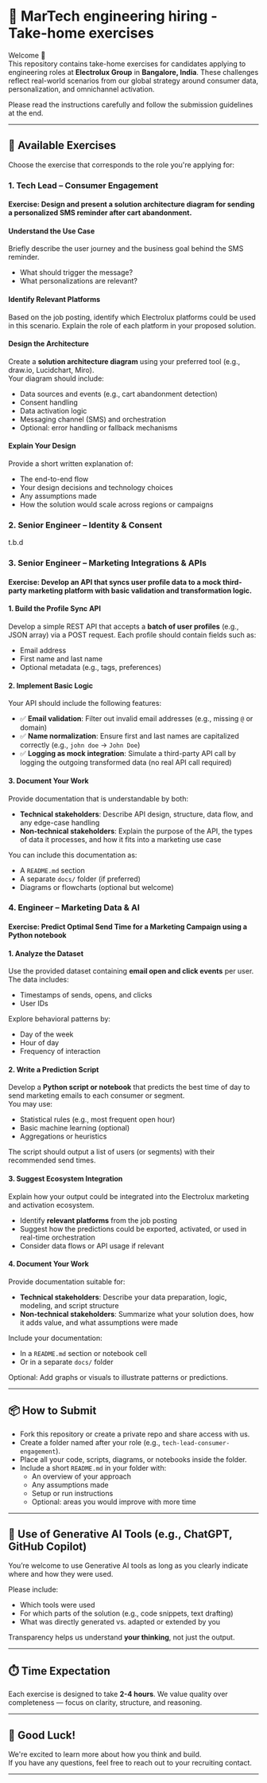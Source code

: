 # 🧪 MarTech engineering hiring - Take-home exercises 

Welcome 👋  
This repository contains take-home exercises for candidates applying to engineering roles at **Electrolux Group** in **Bangalore, India**. These challenges reflect real-world scenarios from our global strategy around consumer data, personalization, and omnichannel activation.

Please read the instructions carefully and follow the submission guidelines at the end.

---

## 🔧 Available Exercises

Choose the exercise that corresponds to the role you're applying for:

### 1. Tech Lead – Consumer Engagement  
#### Exercise: Design and present a solution architecture diagram for sending a personalized SMS reminder after cart abandonment.

#### Understand the Use Case  
Briefly describe the user journey and the business goal behind the SMS reminder.  
- What should trigger the message?  
- What personalizations are relevant?

#### Identify Relevant Platforms  
Based on the job posting, identify which Electrolux platforms could be used in this scenario.
Explain the role of each platform in your proposed solution.

#### Design the Architecture  
Create a **solution architecture diagram** using your preferred tool (e.g., draw.io, Lucidchart, Miro).  
Your diagram should include:
- Data sources and events (e.g., cart abandonment detection)  
- Consent handling  
- Data activation logic  
- Messaging channel (SMS) and orchestration  
- Optional: error handling or fallback mechanisms

#### Explain Your Design  
Provide a short written explanation of:
- The end-to-end flow  
- Your design decisions and technology choices  
- Any assumptions made  
- How the solution would scale across regions or campaigns


### 2. Senior Engineer – Identity & Consent  
t.b.d 

### 3. Senior Engineer – Marketing Integrations & APIs  
#### Exercise: Develop an API that syncs user profile data to a mock third-party marketing platform with basic validation and transformation logic.

#### 1. Build the Profile Sync API  
Develop a simple REST API that accepts a **batch of user profiles** (e.g., JSON array) via a POST request. Each profile should contain fields such as:
- Email address  
- First name and last name  
- Optional metadata (e.g., tags, preferences)

#### 2. Implement Basic Logic  
Your API should include the following features:
- ✅ **Email validation**: Filter out invalid email addresses (e.g., missing `@` or domain)  
- ✅ **Name normalization**: Ensure first and last names are capitalized correctly (e.g., `john doe` → `John Doe`)  
- ✅ **Logging as mock integration**: Simulate a third-party API call by logging the outgoing transformed data (no real API call required)

#### 3. Document Your Work  
Provide documentation that is understandable by both:
- **Technical stakeholders**: Describe API design, structure, data flow, and any edge-case handling  
- **Non-technical stakeholders**: Explain the purpose of the API, the types of data it processes, and how it fits into a marketing use case

You can include this documentation as:
- A `README.md` section
- A separate `docs/` folder (if preferred)
- Diagrams or flowcharts (optional but welcome)


### 4. Engineer – Marketing Data & AI  
#### Exercise: Predict Optimal Send Time for a Marketing Campaign using a Python notebook

#### 1. Analyze the Dataset  
Use the provided dataset containing **email open and click events** per user. The data includes:
- Timestamps of sends, opens, and clicks  
- User IDs 

Explore behavioral patterns by:
- Day of the week  
- Hour of day  
- Frequency of interaction

#### 2. Write a Prediction Script  
Develop a **Python script or notebook** that predicts the best time of day to send marketing emails to each consumer or segment.  
You may use:
- Statistical rules (e.g., most frequent open hour)
- Basic machine learning (optional)
- Aggregations or heuristics

The script should output a list of users (or segments) with their recommended send times.

#### 3. Suggest Ecosystem Integration  
Explain how your output could be integrated into the Electrolux marketing and activation ecosystem.  
- Identify **relevant platforms** from the job posting
- Suggest how the predictions could be exported, activated, or used in real-time orchestration  
- Consider data flows or API usage if relevant

#### 4. Document Your Work  
Provide documentation suitable for:
- **Technical stakeholders**: Describe your data preparation, logic, modeling, and script structure  
- **Non-technical stakeholders**: Summarize what your solution does, how it adds value, and what assumptions were made

Include your documentation:
- In a `README.md` section or notebook cell  
- Or in a separate `docs/` folder

Optional: Add graphs or visuals to illustrate patterns or predictions.

---

## 📦 How to Submit

- Fork this repository or create a private repo and share access with us.
- Create a folder named after your role (e.g., `tech-lead-consumer-engagement`).
- Place all your code, scripts, diagrams, or notebooks inside the folder.
- Include a short `README.md` in your folder with:
  - An overview of your approach
  - Any assumptions made
  - Setup or run instructions
  - Optional: areas you would improve with more time

---

## 🧠 Use of Generative AI Tools (e.g., ChatGPT, GitHub Copilot)

You’re welcome to use Generative AI tools as long as you clearly indicate where and how they were used.

Please include:
- Which tools were used
- For which parts of the solution (e.g., code snippets, text drafting)
- What was directly generated vs. adapted or extended by you

Transparency helps us understand **your thinking**, not just the output.

---

## ⏱️ Time Expectation

Each exercise is designed to take **2-4 hours**. We value quality over completeness — focus on clarity, structure, and reasoning.

---

## 🙌 Good Luck!

We're excited to learn more about how you think and build.  
If you have any questions, feel free to reach out to your recruiting contact.

---
